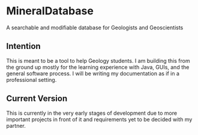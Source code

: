 # MineralDatabase
A searchable and modifiable database for Geologists and Geoscientists

## Intention
This is meant to be a tool to help Geology students. I am building this from the ground up mostly for the learning experience with Java, GUIs, and the general software process. I will be writing my documentation as if in a professional setting.

## Current Version
This is currently in the very early stages of development due to more important projects in front of it and requirements yet to be decided with my partner.
